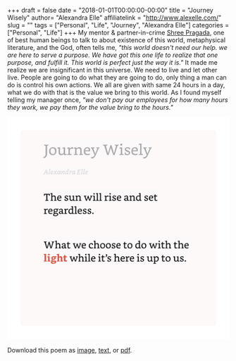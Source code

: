 +++
draft = false
date = "2018-01-01T00:00:00-00:00"
title = "Journey Wisely"
author= "Alexandra Elle"
affiliatelink = "http://www.alexelle.com/"
slug = ""
tags = ["Personal", "Life", "Journey", "Alexandra Elle"]
categories = ["Personal", "Life"]
+++
My mentor & partner-in-crime <a href="https://www.quora.com/profile/Shree-Pragada" target="_blank">Shree Pragada</a>, one of best human beings to talk to about existence of this world, metaphysical literature, and the God, often tells me, *"this world doesn't need our help. we are here to serve a purpose. We have got this one life to realize that one purpose, and fulfill it. This world is perfect just the way it is."* It made me realize we are insignificant in this universe. We need to live and let other live. People are going to do what they are going to do, only thing a man can do is control his own actions. We all are given with same 24 hours in a day, what we do with that is the value we bring to this world. As I found myself telling my manager once, *"we don't pay our employees for how many hours they work, we pay them for the value bring to the hours."*

<img src="poetry/02.jpeg" alt="journey-wisely" width="520px">

<p>Download this poem as <a href="poetry/02.jpeg" download="journey-wisely">image</a>, <a href="poetry/txt/journey-wisely.txt" download="journey-wisely">text</a>, or <a href="poetry/pdf/journey-wisely.pdf" download="journey-wisely">pdf</a>.</p>
